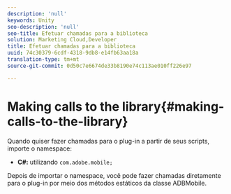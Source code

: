 ```yaml
---
description: 'null'
keywords: Unity
seo-description: 'null'
seo-title: Efetuar chamadas para a biblioteca
solution: Marketing Cloud,Developer
title: Efetuar chamadas para a biblioteca
uuid: 74c30379-6cdf-4318-9db8-e14fb63aa18a
translation-type: tm+mt
source-git-commit: 0d50c7e6674de33b8190e74c113ae010ff226e97

---
```



# Making calls to the library{#making-calls-to-the-library}

Quando quiser fazer chamadas para o plug-in a partir de seus scripts, importe o namespace:

* **C#:** utilizando `com.adobe.mobile;`

Depois de importar o namespace, você pode fazer chamadas diretamente para o plug-in por meio dos métodos estáticos da classe ADBMobile.
